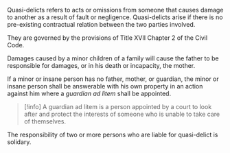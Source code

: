 
Quasi-delicts refers to acts or omissions from someone that causes damage to another as a result of fault or negligence. Quasi-delicts arise if there is no pre-existing contractual relation between the two parties involved.

They are governed by the provisions of Title XVII Chapter 2 of the Civil Code.

Damages caused by a minor children of a family will cause the father to be responsible for damages, or in his death or incapacity, the mother.

If a minor or insane person has no father, mother, or guardian, the minor or insane person shall be answerable with his own property in an action against him where a *guardian ad litem* shall be appointed.

> [!info]
> A guardian ad litem is a person appointed by a court to look after and protect the interests of someone who is unable to take care of themselves.

The responsibility of two or more persons who are liable for quasi-delict is solidary.